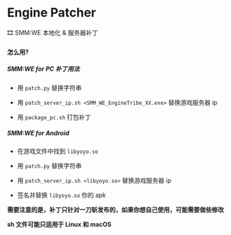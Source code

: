 # Engine Patcher
🎞️ SMM:WE 本地化 &amp; 服务器补丁

#### 怎么用?

##### SMM:WE for PC 补丁用法

- 用 `patch.py` 替换字符串

- 用 `patch_server_ip.sh <SMM_WE_EngineTribe_XX.exe>` 替换游戏服务器 ip

- 用 `package_pc.sh` 打包补丁

##### SMM:WE for Android

- 在游戏文件中找到 `libyoyo.so`

- 用 `patch.py` 替换字符串

- 用 `patch_server_ip.sh <libyoyo.so>` 替换游戏服务器 ip

- 签名并替换 `libyoyo.so` 你的 apk


**需要注意的是，补丁只针对一刀斩发布的，如果你想自己使用，可能需要做些修改**

**sh 文件可能只适用于 Linux 和 macOS**
